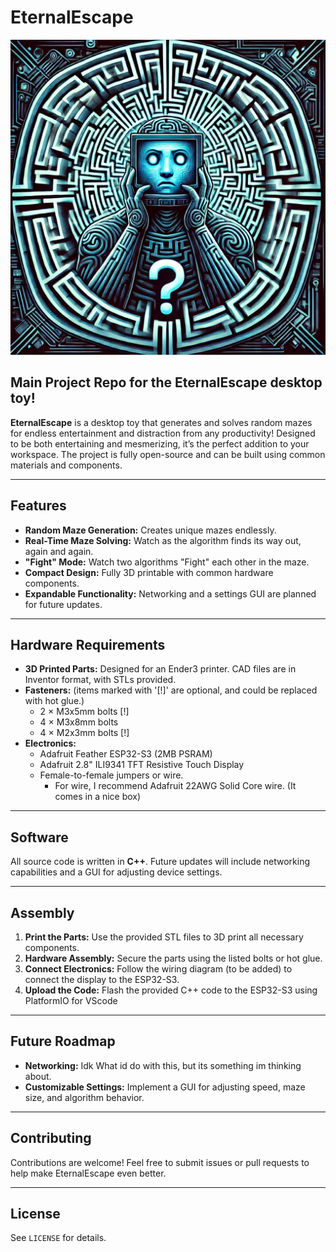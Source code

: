 # EternalEscape
![EternalEscapeLogo](pictures/EternalEscape.png)
## Main Project Repo for the EternalEscape desktop toy!
**EternalEscape** is a desktop toy that generates and solves random mazes for endless entertainment and distraction from any productivity! 
Designed to be both entertaining and mesmerizing, it’s the perfect addition to your workspace. 
The project is fully open-source and can be built using common materials and components.

---

## Features

- **Random Maze Generation:** Creates unique mazes endlessly.  
- **Real-Time Maze Solving:** Watch as the algorithm finds its way out, again and again.
- **"Fight" Mode:** Watch two algorithms "Fight" each other in the maze. 
- **Compact Design:** Fully 3D printable with common hardware components.  
- **Expandable Functionality:** Networking and a settings GUI are planned for future updates.  

---

## Hardware Requirements

- **3D Printed Parts:** Designed for an Ender3 printer. CAD files are in Inventor format, with STLs provided.  
- **Fasteners:** (items marked with '[!]' are optional, and could be replaced with hot glue.)
  - 2 × M3x5mm bolts  [!]
  - 4 × M3x8mm bolts  
  - 4 × M2x3mm bolts  [!]
- **Electronics:**
  - Adafruit Feather ESP32-S3 (2MB PSRAM)  
  - Adafruit 2.8" ILI9341 TFT Resistive Touch Display
  - Female-to-female jumpers or wire.
      - For wire, I recommend Adafruit 22AWG Solid Core wire. (It comes in a nice box) 

---

## Software

All source code is written in **C++**. Future updates will include networking capabilities and a GUI for adjusting device settings.

---

## Assembly

1. **Print the Parts:** Use the provided STL files to 3D print all necessary components.  
2. **Hardware Assembly:** Secure the parts using the listed bolts or hot glue.  
3. **Connect Electronics:** Follow the wiring diagram (to be added) to connect the display to the ESP32-S3.  
4. **Upload the Code:** Flash the provided C++ code to the ESP32-S3 using PlatformIO for VScode

---

## Future Roadmap

- **Networking:** Idk What id do with this, but its something im thinking about.
- **Customizable Settings:** Implement a GUI for adjusting speed, maze size, and algorithm behavior.  

---

## Contributing

Contributions are welcome! Feel free to submit issues or pull requests to help make EternalEscape even better.

---

## License

See `LICENSE` for details.
